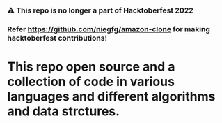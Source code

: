 ### ⚠️ This repo is no longer a part of Hacktoberfest 2022
### Refer https://github.com/niegfg/amazon-clone for making hacktoberfest contributions!

# This repo open source and a collection of code in various languages and different algorithms and data strctures.
